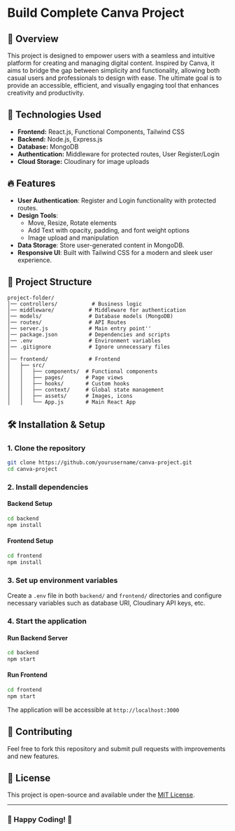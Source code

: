 # Build Complete Canva Project

## 📌 Overview
This project is designed to empower users with a seamless and intuitive platform for creating and managing digital content. Inspired by Canva, it aims to bridge the gap between simplicity and functionality, allowing both casual users and professionals to design with ease. The ultimate goal is to provide an accessible, efficient, and visually engaging tool that enhances creativity and productivity.

## 🚀 Technologies Used
- **Frontend:** React.js, Functional Components, Tailwind CSS
- **Backend:** Node.js, Express.js
- **Database:** MongoDB
- **Authentication:** Middleware for protected routes, User Register/Login
- **Cloud Storage:** Cloudinary for image uploads

## 🔥 Features
- **User Authentication**: Register and Login functionality with protected routes.
- **Design Tools**:
  - Move, Resize, Rotate elements
  - Add Text with opacity, padding, and font weight options
  - Image upload and manipulation
- **Data Storage**: Store user-generated content in MongoDB.
- **Responsive UI**: Built with Tailwind CSS for a modern and sleek user experience.

## 📂 Project Structure
```
project-folder/
│── controllers/       	   # Business logic
│── middleware/           # Middleware for authentication
│── models/               # Database models (MongoDB)
│── routes/               # API Routes
│── server.js             # Main entry point''
│── package.json          # Dependencies and scripts
│── .env                  # Environment variables
│── .gitignore            # Ignore unnecessary files
│
│── frontend/             # Frontend
│   ├── src/
│   │   ├── components/  # Functional components
│   │   ├── pages/       # Page views
│   │   ├── hooks/       # Custom hooks
│   │   ├── context/     # Global state management
│   │   ├── assets/      # Images, icons
│   │   └── App.js       # Main React App
```

## 🛠 Installation & Setup
### 1. Clone the repository
```sh
git clone https://github.com/yourusername/canva-project.git
cd canva-project
```
### 2. Install dependencies
#### Backend Setup
```sh
cd backend
npm install
```
#### Frontend Setup
```sh
cd frontend
npm install
```
### 3. Set up environment variables
Create a `.env` file in both `backend/` and `frontend/` directories and configure necessary variables such as database URI, Cloudinary API keys, etc.

### 4. Start the application
#### Run Backend Server
```sh
cd backend
npm start
```
#### Run Frontend
```sh
cd frontend
npm start
```
The application will be accessible at `http://localhost:3000`

## 📌 Contributing
Feel free to fork this repository and submit pull requests with improvements and new features.

## 📄 License
This project is open-source and available under the [MIT License](LICENSE).

---
### 🌟 Happy Coding! 🚀
